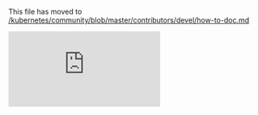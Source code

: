 This file has moved to [/kubernetes/community/blob/master/contributors/devel/how-to-doc.md](https://github.com/kubernetes/community/blob/master/contributors/devel/how-to-doc.md)


<!-- BEGIN MUNGE: GENERATED_ANALYTICS -->
[![Analytics](https://kubernetes-site.appspot.com/UA-36037335-10/GitHub/docs/devel/how-to-doc.md?pixel)]()
<!-- END MUNGE: GENERATED_ANALYTICS -->
